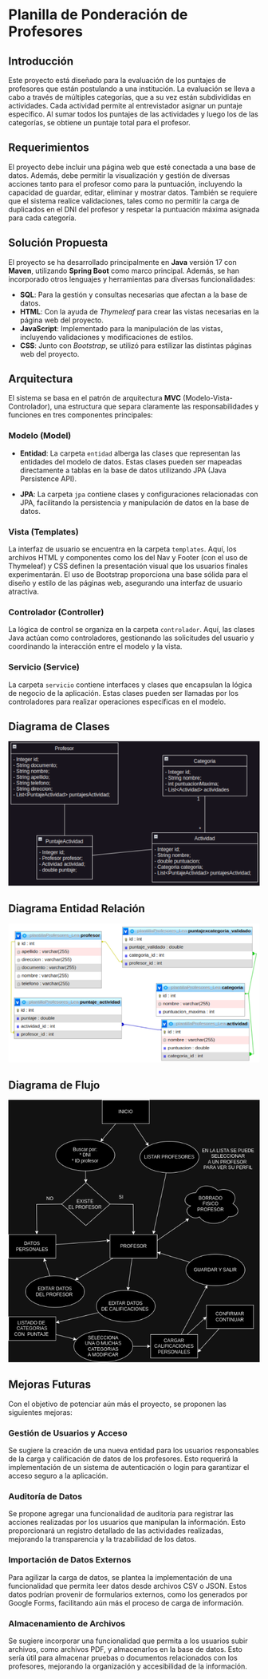 
# Planilla de Ponderación de Profesores

## **Introducción**

Este proyecto está diseñado para la evaluación de los puntajes de profesores que están postulando a una institución. La evaluación se lleva a cabo a través de múltiples categorías, que a su vez están subdivididas en actividades. Cada actividad permite al entrevistador asignar un puntaje específico. Al sumar todos los puntajes de las actividades y luego los de las categorías, se obtiene un puntaje total para el profesor.

## **Requerimientos**

El proyecto debe incluir una página web que esté conectada a una base de datos. Además, debe permitir la visualización y gestión de diversas acciones tanto para el profesor como para la puntuación, incluyendo la capacidad de guardar, editar, eliminar y mostrar datos. También se requiere que el sistema realice validaciones, tales como no permitir la carga de duplicados en el DNI del profesor y respetar la puntuación máxima asignada para cada categoría.

## **Solución Propuesta**

El proyecto se ha desarrollado principalmente en **Java** versión 17 con **Maven**, utilizando **Spring Boot** como marco principal. Además, se han incorporado otros lenguajes y herramientas para diversas funcionalidades:

- **SQL**: Para la gestión y consultas necesarias que afectan a la base de datos.
- **HTML**: Con la ayuda de *Thymeleaf* para crear las vistas necesarias en la página web del proyecto.
- **JavaScript**: Implementado para la manipulación de las vistas, incluyendo validaciones y modificaciones de estilos.
- **CSS**: Junto con *Bootstrap*, se utilizó para estilizar las distintas páginas web del proyecto.

## **Arquitectura**

El sistema se basa en el patrón de arquitectura **MVC** (Modelo-Vista-Controlador), una estructura que separa claramente las responsabilidades y funciones en tres componentes principales:

### **Modelo (Model)**

- **Entidad**: La carpeta `entidad` alberga las clases que representan las entidades del modelo de datos. Estas clases pueden ser mapeadas directamente a tablas en la base de datos utilizando JPA (Java Persistence API).

- **JPA**: La carpeta `jpa` contiene clases y configuraciones relacionadas con JPA, facilitando la persistencia y manipulación de datos en la base de datos.

### **Vista (Templates)**

La interfaz de usuario se encuentra en la carpeta `templates`. Aquí, los archivos HTML y componentes como los del Nav y Footer (con el uso de Thymeleaf) y CSS definen la presentación visual que los usuarios finales experimentarán. El uso de Bootstrap proporciona una base sólida para el diseño y estilo de las páginas web, asegurando una interfaz de usuario atractiva.

### **Controlador (Controller)**

La lógica de control se organiza en la carpeta `controlador`. Aquí, las clases Java actúan como controladores, gestionando las solicitudes del usuario y coordinando la interacción entre el modelo y la vista.

### **Servicio (Service)**

La carpeta `servicio` contiene interfaces y clases que encapsulan la lógica de negocio de la aplicación. Estas clases pueden ser llamadas por los controladores para realizar operaciones específicas en el modelo.

## **Diagrama de Clases**

![Diagrama de Clases](./imagenes/diagramaClases.png)

## **Diagrama Entidad Relación**

![Diagrama Entidad Relación](./imagenes/digramaEntidadRelacion.png)

## **Diagrama de Flujo**

![Diagrama de Flujo](./imagenes/FLUJO.drawio.png)

## **Mejoras Futuras**

Con el objetivo de potenciar aún más el proyecto, se proponen las siguientes mejoras:

### **Gestión de Usuarios y Acceso**

Se sugiere la creación de una nueva entidad para los usuarios responsables de la carga y calificación de datos de los profesores. Esto requerirá la implementación de un sistema de autenticación o login para garantizar el acceso seguro a la aplicación.

### **Auditoría de Datos**

Se propone agregar una funcionalidad de auditoría para registrar las acciones realizadas por los usuarios que manipulan la información. Esto proporcionará un registro detallado de las actividades realizadas, mejorando la transparencia y la trazabilidad de los datos.

### **Importación de Datos Externos**

Para agilizar la carga de datos, se plantea la implementación de una funcionalidad que permita leer datos desde archivos CSV o JSON. Estos datos podrían provenir de formularios externos, como los generados por Google Forms, facilitando aún más el proceso de carga de información.

### **Almacenamiento de Archivos**

Se sugiere incorporar una funcionalidad que permita a los usuarios subir archivos, como archivos PDF, y almacenarlos en la base de datos. Esto sería útil para almacenar pruebas o documentos relacionados con los profesores, mejorando la organización y accesibilidad de la información.
